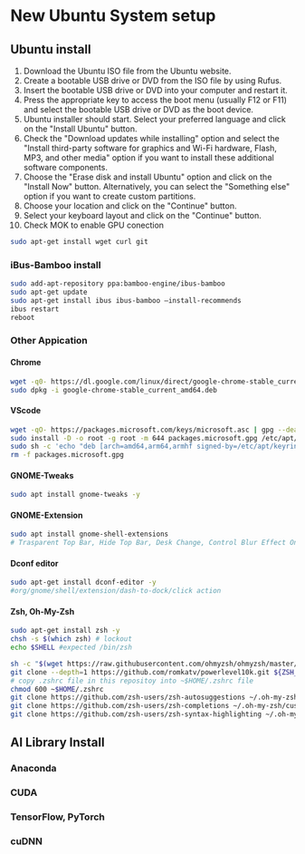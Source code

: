# New Ubuntu System setup

## Ubuntu install

1. Download the Ubuntu ISO file from the Ubuntu website.
2. Create a bootable USB drive or DVD from the ISO file by using Rufus.
3. Insert the bootable USB drive or DVD into your computer and restart it.
4. Press the appropriate key to access the boot menu (usually F12 or F11) and select the bootable USB drive or DVD as the boot device.
5. Ubuntu installer should start. Select your preferred language and click on the "Install Ubuntu" button.
6. Check the "Download updates while installing" option and select the "Install third-party software for graphics and Wi-Fi hardware, Flash, MP3, and other media" option if you want to install these additional software components.
7. Choose the "Erase disk and install Ubuntu" option and click on the "Install Now" button. Alternatively, you can select the "Something else" option if you want to create custom partitions.
8. Choose your location and click on the "Continue" button.
9. Select your keyboard layout and click on the "Continue" button.
10. Check MOK to enable GPU conection

```bash
sudo apt-get install wget curl git
```

### iBus-Bamboo install

```bash
sudo add-apt-repository ppa:bamboo-engine/ibus-bamboo
sudo apt-get update
sudo apt-get install ibus ibus-bamboo –install-recommends
ibus restart
reboot
```

### Other Appication

#### Chrome

```bash
wget -q0- https://dl.google.com/linux/direct/google-chrome-stable_current_amd64.deb
sudo dpkg -i google-chrome-stable_current_amd64.deb
```

#### VScode

```bash
wget -qO- https://packages.microsoft.com/keys/microsoft.asc | gpg --dearmor > packages.microsoft.gpg
sudo install -D -o root -g root -m 644 packages.microsoft.gpg /etc/apt/keyrings/packages.microsoft.gpg
sudo sh -c 'echo "deb [arch=amd64,arm64,armhf signed-by=/etc/apt/keyrings/packages.microsoft.gpg] https://packages.microsoft.com/repos/code stable main" > /etc/apt/sources.list.d/vscode.list'
rm -f packages.microsoft.gpg
```

#### GNOME-Tweaks

```bash
sudo apt install gnome-tweaks -y
```

#### GNOME-Extension

```bash
sudo apt install gnome-shell-extensions
# Trasparent Top Bar, Hide Top Bar, Desk Change, Control Blur Effect On Lock Screen
```

#### Dconf editor

```bash
sudo apt-get install dconf-editor -y
#org/gnome/shell/extension/dash-to-dock/click action
```

#### Zsh, Oh-My-Zsh

```bash
sudo apt-get install zsh -y
chsh -s $(which zsh) # lockout
echo $SHELL #expected /bin/zsh
```

```bash
sh -c "$(wget https://raw.githubusercontent.com/ohmyzsh/ohmyzsh/master/tools/install.sh -qO -)"
git clone --depth=1 https://github.com/romkatv/powerlevel10k.git ${ZSH_CUSTOM:-$HOME/.oh-my-zsh/custom}/themes/powerlevel10k
# copy .zshrc file in this repositoy into ~$HOME/.zshrc file
chmod 600 ~$HOME/.zshrc
git clone https://github.com/zsh-users/zsh-autosuggestions ~/.oh-my-zsh/custom/plugins/zsh-autosuggestions
git clone https://github.com/zsh-users/zsh-completions ~/.oh-my-zsh/custom/plugins/zsh-completions
git clone https://github.com/zsh-users/zsh-syntax-highlighting ~/.oh-my-zsh/custom/plugins/zsh-syntax-highlighting
```

## AI Library Install

### Anaconda

### CUDA

### TensorFlow, PyTorch

### cuDNN
